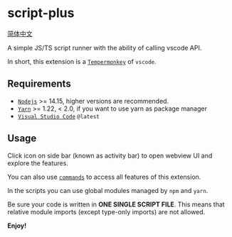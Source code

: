 # script-plus

[简体中文](https://github.com/DarrenDanielDay/script-plus/blob/HEAD/docs/README.zh-CN.md)

A simple JS/TS script runner with the ability of calling vscode API.

In short, this extension is a [`Tempermonkey`](https://www.tampermonkey.net/) of `vscode`.

## Requirements

- [`Nodejs`](https://nodejs.org/) >= 14.15, higher versions are recommended.
- [`Yarn`](https://yarnpkg.org) >= 1.22, < 2.0, if you want to use yarn as package manager
- [`Visual Studio Code`](https://code.visualstudio.com) `@latest`

## Usage

Click icon on side bar (known as activity bar) to open webview UI and explore the features.

You can also use [`commands`](https://code.visualstudio.com/api/references/contribution-points#contributes.commands) to access all features of this extension.

In the scripts you can use global modules managed by `npm` and `yarn`.

Be sure your code is written in **ONE SINGLE SCRIPT FILE**. This means that relative module imports (except type-only imports) are not allowed.

**Enjoy!**
